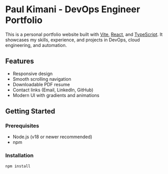 # Paul Kimani - DevOps Engineer Portfolio

This is a personal portfolio website built with [Vite](https://vitejs.dev/), [React](https://react.dev/), and [TypeScript](https://www.typescriptlang.org/). It showcases my skills, experience, and projects in DevOps, cloud engineering, and automation.

## Features

- Responsive design
- Smooth scrolling navigation
- Downloadable PDF resume
- Contact links (Email, LinkedIn, GitHub)
- Modern UI with gradients and animations

## Getting Started

### Prerequisites

- Node.js (v18 or newer recommended)
- npm

### Installation

```sh
npm install
```
